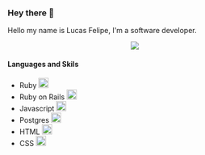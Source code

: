 ### Hey there 👋

Hello my name is Lucas Felipe, I'm a software developer.

<p align="center">
  <img src="https://media.giphy.com/media/citBl9yPwnUOs/giphy.gif" height: "100" width: "200" />
</p>

#### Languages and Skils
  * Ruby <img height="20" src="https://cdn.jsdelivr.net/gh/devicons/devicon/icons/ruby/ruby-plain.svg">
  * Ruby on Rails <img height="20" src="https://cdn.jsdelivr.net/gh/devicons/devicon/icons/rails/rails-plain-wordmark.svg">
  * Javascript <img height="20" src="https://cdn.jsdelivr.net/gh/devicons/devicon/icons/javascript/javascript-plain.svg">
  * Postgres <img height="20" src="https://cdn.jsdelivr.net/gh/devicons/devicon/icons/postgresql/postgresql-plain.svg">
  * HTML <img height="20" src="https://cdn.jsdelivr.net/gh/devicons/devicon/icons/html5/html5-plain.svg">
  * CSS <img height="20" src="https://cdn.jsdelivr.net/gh/devicons/devicon/icons/css3/css3-original.svg">
